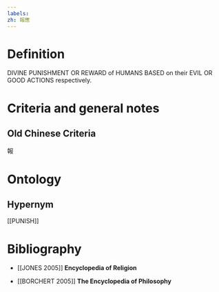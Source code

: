 ```yaml
---
labels: 
zh: 報應
---
```


# Definition
DIVINE PUNISHMENT OR REWARD of HUMANS BASED on their EVIL OR GOOD ACTIONS respectively.
# Criteria and general notes
## Old Chinese Criteria
報
# Ontology

## Hypernym
[[PUNISH]]
# Bibliography
- [[JONES 2005]]
**Encyclopedia of Religion** 

- [[BORCHERT 2005]]
**The Encyclopedia of Philosophy** 
